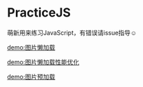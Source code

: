 # PracticeJS
萌新用来练习JavaScript，有错误请issue指导☺️

[demo:图片懒加载](http://www.hxvin.me/PracticeJS/lazyload/lazyload1.0.html)

[demo:图片懒加载性能优化](http://www.hxvin.me/PracticeJS/lazyload/lazyload2.0.html)

[demo:图片预加载](http://www.hxvin.me/PracticeJS/preload/preload.html)
